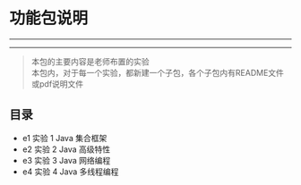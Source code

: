 # 功能包说明
***
***

> 本包的主要内容是老师布置的实验   
> 本包内，对于每一个实验，都新建一个子包，各个子包内有README文件或pdf说明文件

## 目录
- e1  实验 1 Java 集合框架
- e2  实验 2 Java 高级特性
- e3  实验 3 Java 网络编程
- e4  实验 4 Java 多线程编程